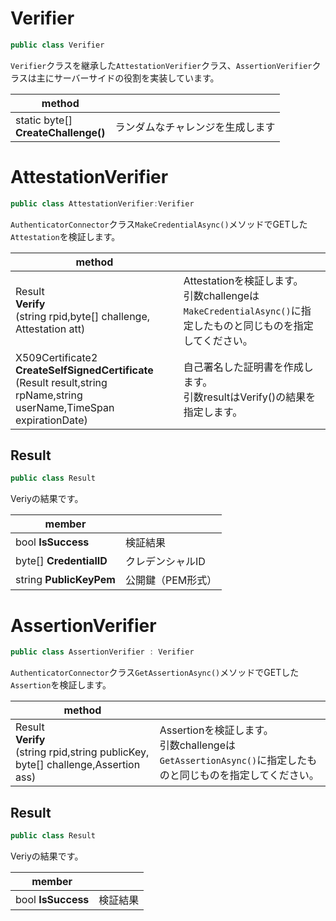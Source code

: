 # Verifier

```csharp
public class Verifier
```

`Verifier`クラスを継承した`AttestationVerifier`クラス、`AssertionVerifier`クラスは主にサーバーサイドの役割を実装しています。



| method                                  |                                  |
| --------------------------------------- | -------------------------------- |
| static byte[] <br>**CreateChallenge()** | ランダムなチャレンジを生成します |





# AttestationVerifier

```csharp
public class AttestationVerifier:Verifier
```

`AuthenticatorConnector`クラス`MakeCredentialAsync()`メソッドでGETした`Attestation`を検証します。



| method                                                       |                                                              |
| ------------------------------------------------------------ | ------------------------------------------------------------ |
| Result <br>**Verify**<br>(string rpid,byte[] challenge, Attestation att) | Attestationを検証します。<br>引数challengeは`MakeCredentialAsync()`に指定したものと同じものを指定してください。 |
| X509Certificate2 <br>**CreateSelfSignedCertificate**<br>(Result result,string rpName,string userName,TimeSpan expirationDate) | 自己署名した証明書を作成します。<br>引数resultはVerify()の結果を指定します。 |



## Result

```csharp
public class Result
```

Veriyの結果です。



| member                  |                   |
| ----------------------- | ----------------- |
| bool **IsSuccess**      | 検証結果          |
| byte[] **CredentialID** | クレデンシャルID  |
| string **PublicKeyPem** | 公開鍵（PEM形式） |





# AssertionVerifier

```csharp
public class AssertionVerifier : Verifier
```

`AuthenticatorConnector`クラス`GetAssertionAsync()`メソッドでGETした`Assertion`を検証します。



| method                                                       |                                                              |
| ------------------------------------------------------------ | ------------------------------------------------------------ |
| Result <br>**Verify**<br>(string rpid,string publicKey, byte[] challenge,Assertion ass) | Assertionを検証します。<br>引数challengeは`GetAssertionAsync()`に指定したものと同じものを指定してください。 |



## Result

```csharp
public class Result
```

Veriyの結果です。



| member             |          |
| ------------------ | -------- |
| bool **IsSuccess** | 検証結果 |

